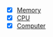 - [x] [Memory](https://github.com/ackintosh/nand2tetris/blob/master/05/Memory.hdl)
- [x] [CPU](https://github.com/ackintosh/nand2tetris/blob/master/05/CPU.hdl)
- [x] [Computer](https://github.com/ackintosh/nand2tetris/blob/master/05/Computer.hdl)
